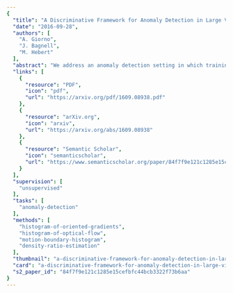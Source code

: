 ```yaml
---
{
  "title": "A Discriminative Framework for Anomaly Detection in Large Videos",
  "date": "2016-09-28",
  "authors": [
    "A. Giorno",
    "J. Bagnell",
    "M. Hebert"
  ],
  "abstract": "We address an anomaly detection setting in which training sequences are unavailable and anomalies are scored independently of temporal ordering. Current algorithms in anomaly detection are based on the classical density estimation approach of learning high-dimensional models and finding low-probability events. These algorithms are sensitive to the order in which anomalies appear and require either training data or early context assumptions that do not hold for longer, more complex videos. By defining anomalies as examples that can be distinguished from other examples in the same video, our definition inspires a shift in approaches from classical density estimation to simple discriminative learning. Our contributions include a novel framework for anomaly detection that is (1) independent of temporal ordering of anomalies, and (2) unsupervised, requiring no separate training sequences. We show that our algorithm can achieve state-of-the-art results even when we adjust the setting by removing training sequences from standard datasets.",
  "links": [
    {
      "resource": "PDF",
      "icon": "pdf",
      "url": "https://arxiv.org/pdf/1609.08938.pdf"
    },
    {
      "resource": "arXiv.org",
      "icon": "arxiv",
      "url": "https://arxiv.org/abs/1609.08938"
    },
    {
      "resource": "Semantic Scholar",
      "icon": "semanticscholar",
      "url": "https://www.semanticscholar.org/paper/84f7f9e121c1285e15cefbfc44bcb3322f73b6aa"
    }
  ],
  "supervision": [
    "unsupervised"
  ],
  "tasks": [
    "anomaly-detection"
  ],
  "methods": [
    "histogram-of-oriented-gradients",
    "histogram-of-optical-flow",
    "motion-boundary-histogram",
    "density-ratio-estimation"
  ],
  "thumbnail": "a-discriminative-framework-for-anomaly-detection-in-large-videos-thumb.jpg",
  "card": "a-discriminative-framework-for-anomaly-detection-in-large-videos-card.jpg",
  "s2_paper_id": "84f7f9e121c1285e15cefbfc44bcb3322f73b6aa"
}
---
```


